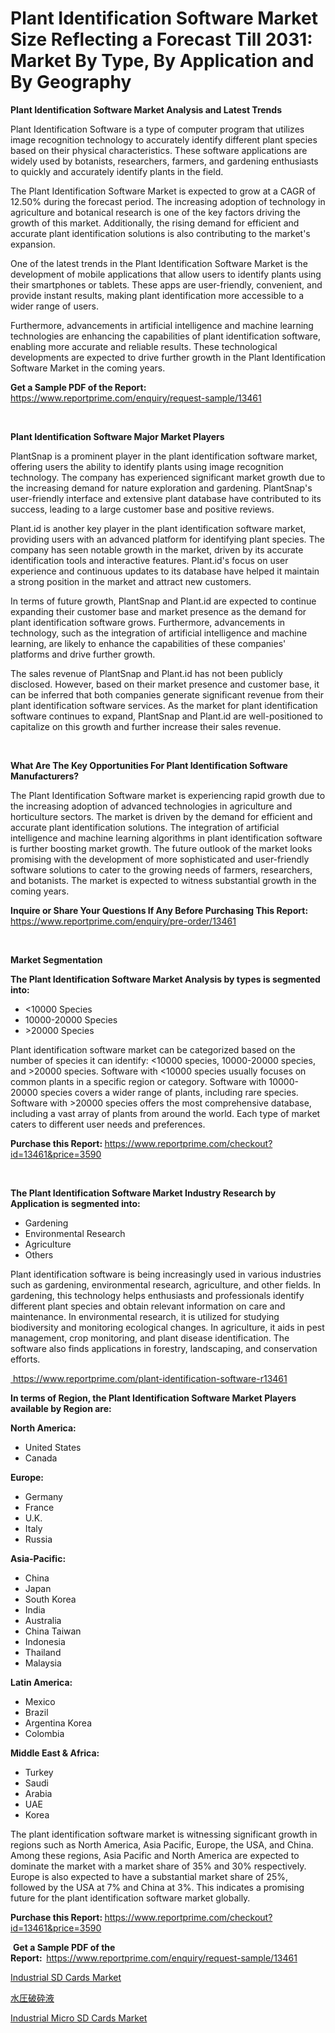 <p><h1>Plant Identification Software Market Size Reflecting a Forecast Till 2031: Market By Type, By Application and By Geography</h1></p><p><strong>Plant Identification Software Market Analysis and Latest Trends</strong></p>
<p><p>Plant Identification Software is a type of computer program that utilizes image recognition technology to accurately identify different plant species based on their physical characteristics. These software applications are widely used by botanists, researchers, farmers, and gardening enthusiasts to quickly and accurately identify plants in the field.</p><p>The Plant Identification Software Market is expected to grow at a CAGR of 12.50% during the forecast period. The increasing adoption of technology in agriculture and botanical research is one of the key factors driving the growth of this market. Additionally, the rising demand for efficient and accurate plant identification solutions is also contributing to the market's expansion.</p><p>One of the latest trends in the Plant Identification Software Market is the development of mobile applications that allow users to identify plants using their smartphones or tablets. These apps are user-friendly, convenient, and provide instant results, making plant identification more accessible to a wider range of users.</p><p>Furthermore, advancements in artificial intelligence and machine learning technologies are enhancing the capabilities of plant identification software, enabling more accurate and reliable results. These technological developments are expected to drive further growth in the Plant Identification Software Market in the coming years.</p></p>
<p><strong>Get a Sample PDF of the Report:&nbsp;</strong> <a href="https://www.reportprime.com/enquiry/request-sample/13461">https://www.reportprime.com/enquiry/request-sample/13461</a></p>
<p>&nbsp;</p>
<p><strong>Plant Identification Software Major Market Players</strong></p>
<p><p>PlantSnap is a prominent player in the plant identification software market, offering users the ability to identify plants using image recognition technology. The company has experienced significant market growth due to the increasing demand for nature exploration and gardening. PlantSnap's user-friendly interface and extensive plant database have contributed to its success, leading to a large customer base and positive reviews.</p><p>Plant.id is another key player in the plant identification software market, providing users with an advanced platform for identifying plant species. The company has seen notable growth in the market, driven by its accurate identification tools and interactive features. Plant.id's focus on user experience and continuous updates to its database have helped it maintain a strong position in the market and attract new customers.</p><p>In terms of future growth, PlantSnap and Plant.id are expected to continue expanding their customer base and market presence as the demand for plant identification software grows. Furthermore, advancements in technology, such as the integration of artificial intelligence and machine learning, are likely to enhance the capabilities of these companies' platforms and drive further growth.</p><p>The sales revenue of PlantSnap and Plant.id has not been publicly disclosed. However, based on their market presence and customer base, it can be inferred that both companies generate significant revenue from their plant identification software services. As the market for plant identification software continues to expand, PlantSnap and Plant.id are well-positioned to capitalize on this growth and further increase their sales revenue.</p></p>
<p>&nbsp;</p>
<p><strong>What Are The Key Opportunities For Plant Identification Software Manufacturers?</strong></p>
<p><p>The Plant Identification Software market is experiencing rapid growth due to the increasing adoption of advanced technologies in agriculture and horticulture sectors. The market is driven by the demand for efficient and accurate plant identification solutions. The integration of artificial intelligence and machine learning algorithms in plant identification software is further boosting market growth. The future outlook of the market looks promising with the development of more sophisticated and user-friendly software solutions to cater to the growing needs of farmers, researchers, and botanists. The market is expected to witness substantial growth in the coming years.</p></p>
<p><strong>Inquire or Share Your Questions If Any Before Purchasing This Report:</strong> <a href="https://www.reportprime.com/enquiry/pre-order/13461">https://www.reportprime.com/enquiry/pre-order/13461</a></p>
<p>&nbsp;</p>
<p><strong>Market Segmentation</strong></p>
<p><strong>The Plant Identification Software Market Analysis by types is segmented into:</strong></p>
<p><ul><li><10000 Species</li><li>10000-20000 Species</li><li>>20000 Species</li></ul></p>
<p><p>Plant identification software market can be categorized based on the number of species it can identify: <10000 species, 10000-20000 species, and >20000 species. Software with <10000 species usually focuses on common plants in a specific region or category. Software with 10000-20000 species covers a wider range of plants, including rare species. Software with >20000 species offers the most comprehensive database, including a vast array of plants from around the world. Each type of market caters to different user needs and preferences.</p></p>
<p><strong>Purchase this Report:&nbsp;</strong><a href="https://www.reportprime.com/checkout?id=13461&price=3590">https://www.reportprime.com/checkout?id=13461&price=3590</a></p>
<p>&nbsp;</p>
<p><strong>The Plant Identification Software Market Industry Research by Application is segmented into:</strong></p>
<p><ul><li>Gardening</li><li>Environmental Research</li><li>Agriculture</li><li>Others</li></ul></p>
<p><p>Plant identification software is being increasingly used in various industries such as gardening, environmental research, agriculture, and other fields. In gardening, this technology helps enthusiasts and professionals identify different plant species and obtain relevant information on care and maintenance. In environmental research, it is utilized for studying biodiversity and monitoring ecological changes. In agriculture, it aids in pest management, crop monitoring, and plant disease identification. The software also finds applications in forestry, landscaping, and conservation efforts.</p></p>
<p><a href="https://www.reportprime.com/plant-identification-software-r13461">&nbsp;https://www.reportprime.com/plant-identification-software-r13461</a></p>
<p><strong>In terms of Region, the Plant Identification Software Market Players available by Region are:</strong></p>
<p>
    <p> <strong> North America: </strong>
        <ul>
            <li>United States</li>
            <li>Canada</li>
        </ul>
        </p> 
    <p> <strong> Europe: </strong>
        <ul>
            <li>Germany</li>
            <li>France</li>
            <li>U.K.</li>
            <li>Italy</li>
            <li>Russia</li>
        </ul>
        </p> 
    <p> <strong> Asia-Pacific: </strong>
        <ul>
            <li>China</li>
            <li>Japan</li>
            <li>South Korea</li>
            <li>India</li>
            <li>Australia</li>
            <li>China Taiwan</li>
            <li>Indonesia</li>
            <li>Thailand</li>
            <li>Malaysia</li>
        </ul>
        </p> 
    <p> <strong> Latin America: </strong>
        <ul>
            <li>Mexico</li>
            <li>Brazil</li>
            <li>Argentina Korea</li>
            <li>Colombia</li>
        </ul>
        </p> 
    <p> <strong> Middle East & Africa: </strong>
        <ul>
            <li>Turkey</li>
            <li>Saudi</li>
            <li>Arabia</li>
            <li>UAE</li>
            <li>Korea</li>
        </ul>
    </p>
    </p>
<p><p>The plant identification software market is witnessing significant growth in regions such as North America, Asia Pacific, Europe, the USA, and China. Among these regions, Asia Pacific and North America are expected to dominate the market with a market share of 35% and 30% respectively. Europe is also expected to have a substantial market share of 25%, followed by the USA at 7% and China at 3%. This indicates a promising future for the plant identification software market globally.</p></p>
<p><strong>Purchase this Report: </strong><a href="https://www.reportprime.com/checkout?id=13461&price=3590">https://www.reportprime.com/checkout?id=13461&price=3590</a></p>
<p>&nbsp;<strong>Get a Sample PDF of the Report:&nbsp;&nbsp;</strong><a href="https://www.reportprime.com/enquiry/request-sample/13461">https://www.reportprime.com/enquiry/request-sample/13461</a></p>
<p><strong></strong></p>
<p><p><a href="https://mire-aunt-385.notion.site/Decoding-Industrial-SD-Cards-Market-Metrics-Market-Share-Trends-and-Growth-Patterns-afe4d78ce7914b549e143091a2e1997d">Industrial SD Cards Market</a></p><p><a href="https://github.com/ksxzwxabcuynh011/Market-Research-Report-List-1/blob/main/531283624501.md">水圧破砕液</a></p><p><a href="https://butternut-bug-553.notion.site/Industrial-Micro-SD-Cards-Market-Trends-and-Market-Analysis-forecasted-for-period-2024-2031-e5bc465fad264911b62bce53077220da">Industrial Micro SD Cards Market</a></p></p>